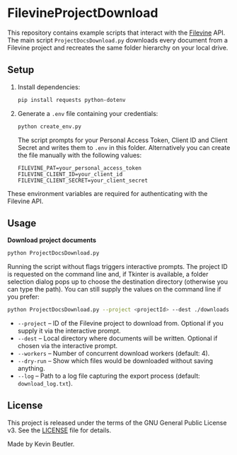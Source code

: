 # FilevineProjectDownload

This repository contains example scripts that interact with the [Filevine](https://www.filevine.com/) API. The main script `ProjectDocsDownload.py` downloads every document from a Filevine project and recreates the same folder hierarchy on your local drive.

## Setup

1. Install dependencies:
   ```bash
   pip install requests python-dotenv
   ```
2. Generate a `.env` file containing your credentials:
   ```bash
   python create_env.py
   ```
   The script prompts for your Personal Access Token, Client ID and Client Secret
   and writes them to `.env` in this folder. Alternatively you can create the file
   manually with the following values:
   ```
   FILEVINE_PAT=your_personal_access_token
   FILEVINE_CLIENT_ID=your_client_id
   FILEVINE_CLIENT_SECRET=your_client_secret
   ```

These environment variables are required for authenticating with the Filevine API.

## Usage

**Download project documents**
```bash
python ProjectDocsDownload.py
```
Running the script without flags triggers interactive prompts. The project ID is
requested on the command line and, if Tkinter is available, a folder selection
dialog pops up to choose the destination directory (otherwise you can type the
path). You can still supply the values on the command line if you prefer:
```bash
python ProjectDocsDownload.py --project <projectId> --dest ./downloads --workers 4
```
- `--project`  – ID of the Filevine project to download from. Optional if you
  supply it via the interactive prompt.
- `--dest`     – Local directory where documents will be written. Optional if
  chosen via the interactive prompt.
- `--workers`  – Number of concurrent download workers (default: 4).
- `--dry-run`  – Show which files would be downloaded without saving anything.
- `--log`      – Path to a log file capturing the export process (default: `download_log.txt`).


## License

This project is released under the terms of the GNU General Public License v3. See the [LICENSE](LICENSE) file for details.

Made by Kevin Beutler.
